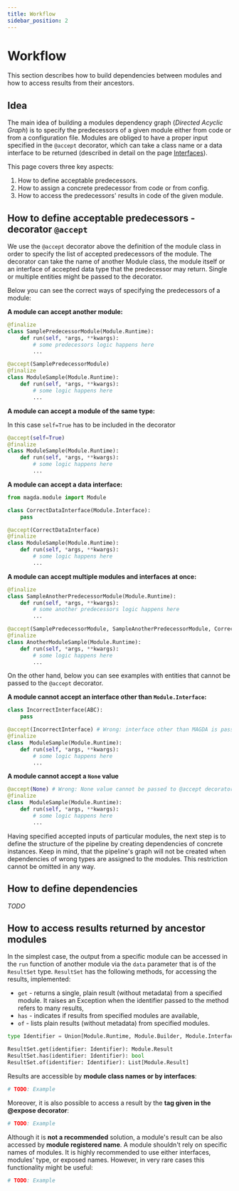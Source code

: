 ```yaml
---
title: Workflow
sidebar_position: 2
---
```


# Workflow

This section describes how to build dependencies between modules and how to access results from their ancestors. 

## Idea

The main idea of building a modules dependency graph (*Directed Acyclic Graph*) is to specify the predecessors of a given module either from code or from a configuration file. Modules are obliged to have a proper input specified in the `@accept` decorator, which can take a class name or a data interface to be returned (described in detail on the page [Interfaces](interfaces)). 

This page covers three key aspects:
 
1. How to define acceptable predecessors.
2. How to assign a concrete predecessor from code or from config.
3. How to access the predecessors' results in code of the given module.
 

## How to define acceptable predecessors - decorator `@accept`

We use the `@accept` decorator above the definition of the module class in order to specify the list of accepted predecessors of the module. The decorator can take the name of another Module class, the module itself or an interface of accepted data type that the predecessor may return. Single or multiple entities might be passed to the decorator. 

Below you can see the correct ways of specifying the predecessors of a module: 

**A module can accept another module:**

```python
@finalize
class SamplePredecessorModule(Module.Runtime):
    def run(self, *args, **kwargs):
        # some predecessors logic happens here
        ...

@accept(SamplePredecessorModule)
@finalize
class ModuleSample(Module.Runtime):
    def run(self, *args, **kwargs):
        # some logic happens here
        ...
```

**A module can accept a module of the same type:**

In this case `self=True` has to be included in the decorator

```python
@accept(self=True)
@finalize
class ModuleSample(Module.Runtime):
    def run(self, *args, **kwargs):
        # some logic happens here
        ...
```

**A module can accept a data interface:**

```python
from magda.module import Module

class CorrectDataInterface(Module.Interface):
    pass

@accept(CorrectDataInterface)
@finalize
class ModuleSample(Module.Runtime):
    def run(self, *args, **kwargs):
        # some logic happens here
        ...
```

**A module can accept multiple modules and interfaces at once:**
```python
@finalize
class SampleAnotherPredecessorModule(Module.Runtime):
    def run(self, *args, **kwargs):
        # some another predecessors logic happens here
        ...

@accept(SamplePredecessorModule, SampleAnotherPredecessorModule, CorrectDataInterface)
@finalize
class AnotherModuleSample(Module.Runtime):
    def run(self, *args, **kwargs):
        # some logic happens here
        ...
```

On the other hand, below you can see examples with entities that cannot be passed to the `@accept` decorator.

**A module cannot accept an interface other than `Module.Interface`:**
```python
class IncorrectInterface(ABC):
    pass

@accept(IncorrectInterface) # Wrong: interface other than MAGDA is passed
@finalize
class  ModuleSample(Module.Runtime):
    def run(self, *args, **kwargs):
        # some logic happens here
        ...
```

**A module cannot accept a `None` value**
```python
@accept(None) # Wrong: None value cannot be passed to @accept decorator
@finalize
class  ModuleSample(Module.Runtime):
    def run(self, *args, **kwargs):
        # some logic happens here
        ...
```

Having specified accepted inputs of particular modules, the next step is to define the structure of the pipeline by creating dependencies of concrete instances. Keep in mind, that the pipeline's graph will not be created when dependencies of wrong types are assigned to the modules. This restriction cannot be omitted in any way. 


## How to define dependencies

*TODO*


##  How to access results returned by ancestor modules

In the simplest case, the output from a specific module can be accessed in the `run` function of another module via the `data` parameter that is of the `ResultSet` type. `ResultSet` has the following methods, for accessing the results, implemented:

- `get` - returns a single, plain result (without metadata) from a specified module. It raises an Exception when the identifier passed to the method refers to many results,
- `has` - indicates if results from specified modules are available,
- `of` - lists plain results (without metadata) from specified modules.

```python
type Identifier = Union[Module.Runtime, Module.Builder, Module.Interface]

ResultSet.get(identifier: Identifier): Module.Result
ResultSet.has(identifier: Identifier): bool
ResultSet.of(identifier: Identifier): List[Module.Result]
```

Results are accessible by **module class names or by interfaces**: 

```python
# TODO: Example
```


Moreover, it is also possible to access a result by the **tag given in the @expose decorator**:

```python
# TODO: Example
```


Although it is **not a recommended** solution, a module's result can be also accessed by **module registered name**. A module shouldn't rely on specific names of modules. It is highly recommended to use either interfaces, modules' type, or exposed names. However, in very rare cases this functionality might be useful:

```python
# TODO: Example
```
